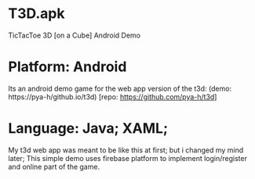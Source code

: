 # T3D.apk
TicTacToe 3D [on a Cube] Android Demo

# Platform: Android
Its an android demo game for the web app version of the t3d: (demo: https://pya-h/github.io/t3d) 
[repo: https://github.com/pya-h/t3d]

# Language: Java; XAML;
My t3d web app was meant to be like this at first; but i changed my mind later;
This simple demo uses firebase platform to implement login/register and online part of the game.

